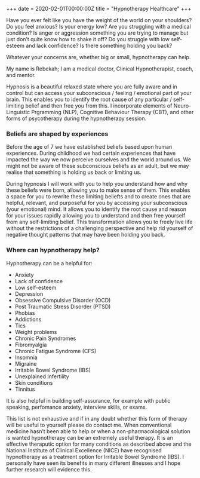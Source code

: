 +++
date = 2020-02-01T00:00:00Z
title = "Hypnotherapy Healthcare"
+++

Have you ever felt like you have the weight of the world on your shoulders? Do you feel anxious? Is your energy low? Are you struggling with a medical condition? Is anger or aggression something you are trying to manage but just don’t quite know how to shake it off? Do you struggle with low self-esteem and lack confidence? Is there something holding you back?

Whatever your concerns are, whether big or small, hypnotherapy can help.

My name is Rebekah; I am a medical doctor, Clinical Hypnotherapist, coach, and mentor.

Hypnosis is a beautiful relaxed state where you are fully aware and in control but can access your subconscious / feeling / emotional part of your brain. This enables you to identify the root cause of any particular / self-limiting belief and then free you from this. I incorporate elements of Neuro-Linguistic Prgramming (NLP), Cognitive Behaviour Therapy (CBT), and other forms of psycotherapy during the hypnotherapy session.

### Beliefs are shaped by experiences

Before the age of 7 we have established beliefs based upon human experiences. During childhood we had certain experiences that have impacted the way we now perceive ourselves and the world around us. We might not be aware of these subconscious beliefs as an adult, but we may realise that something is holding us back or limiting us.

During hypnosis I will work with you to help you understand how and why these beliefs were born, allowing you to make sense of them. This enables a space for you to rewrite these limiting beliefts and to create ones that are helpful, relevant, and purposeful for you by accessing your subconscious (your emotional) mind. It allows you to identify the root cause and reason for your issues rapidly allowing you to understand and then free yourself from any self-limiting belief. This transformation allows you to freely live life without the restrictions of a challenging perspective and help rid yourself of negative thought patterns that may have been holding you back.

### Where can hypnotherapy help?

Hypnotherapy can be a helpful for:

* Anxiety
* Lack of confidence
* Low self-esteem
* Depression
* Obsessive Compulsive Disorder (OCD)
* Post Traumatic Stress Disorder (PTSD)
* Phobias
* Addictions
* Tics
* Weight problems
* Chronic Pain Syndromes
* Fibromyalgia
* Chronic Fatigue Syndrome (CFS)
* Insomnia
* Migraine
* Irritable Bowel Syndrome (IBS)
* Unexplained Infertility
* Skin conditions
* Tinnitus

It is also helpful in building self-assurance, for example with public speaking, perfomance anxiety, interview skills, or exams.

This list is not exhaustive and if in any doubt whether this form of therapy will be useful to yourself please do contact me. When conventional medicine hasn’t been able to help or when a non-pharmacological solution is wanted hypnotherapy can be an extremely useful therapy. It is an effective theraputic option for many conditions as described above and the National Institute of Clinical Excellence (NICE) have recognised hypnotherapy as a treatment option for Irritable Bowel Syndrome (IBS). I personally have seen its benefits in many different illnesses and I hope further research will evidence this.
